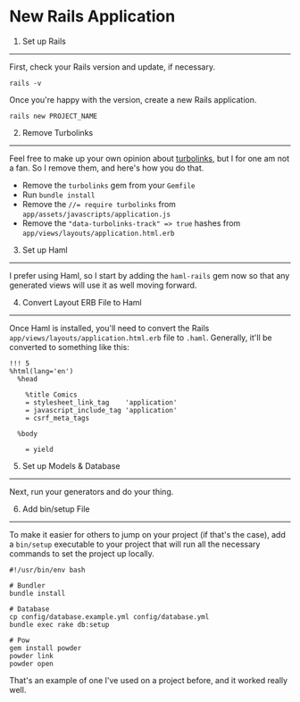 New Rails Application
=====================

1. Set up Rails
---------------

First, check your Rails version and update, if necessary.

```
rails -v
```

Once you're happy with the version, create a new Rails application.

```
rails new PROJECT_NAME
```

2. Remove Turbolinks
--------------------

Feel free to make up your own opinion about [turbolinks](https://github.com/rails/turbolinks), but I for one am not a fan. So I remove them, and here's how you do that.

- Remove the `turbolinks` gem from your `Gemfile`
- Run `bundle install`
- Remove the `//= require turbolinks` from `app/assets/javascripts/application.js`
- Remove the `"data-turbolinks-track" => true` hashes from `app/views/layouts/application.html.erb`

3. Set up Haml
--------------

I prefer using Haml, so I start by adding the `haml-rails` gem now so that any generated views will use it as well moving forward.

4. Convert Layout ERB File to Haml
----------------------------------

Once Haml is installed, you'll need to convert the Rails `app/views/layouts/application.html.erb` file to `.haml`. Generally, it'll be converted to something like this:

```haml
!!! 5
%html(lang='en')
  %head

    %title Comics
    = stylesheet_link_tag    'application'
    = javascript_include_tag 'application'
    = csrf_meta_tags

  %body

    = yield
```

5. Set up Models & Database
---------------------------

Next, run your generators and do your thing.

6. Add bin/setup File
---------------------

To make it easier for others to jump on your project (if that's the case), add a `bin/setup` executable to your project that will run all the necessary commands to set the project up locally.

```
#!/usr/bin/env bash

# Bundler
bundle install

# Database
cp config/database.example.yml config/database.yml
bundle exec rake db:setup

# Pow
gem install powder
powder link
powder open
```

That's an example of one I've used on a project before, and it worked really well.
